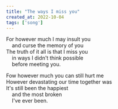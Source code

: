```yaml
---
title: "The ways I miss you"
created_at: 2022-10-04
tags: ['song']
---
```


For however much I may insult you<br />
&nbsp;&nbsp;&nbsp;&nbsp;and curse the memory of you<br />
The truth of it all is that I miss you<br />
&nbsp;&nbsp;&nbsp;&nbsp;in ways I didn't think possible<br />
&nbsp;&nbsp;&nbsp;&nbsp;before meeting you.

Fow however much you can still hurt me<br />
However devastating our time together was<br />
It's still been the happiest<br />
&nbsp;&nbsp;&nbsp;&nbsp;and the most broken<br />
&nbsp;&nbsp;&nbsp;&nbsp;I've ever been.
